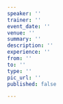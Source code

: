 ```yaml
---
speaker: ''
trainer: ''
event_date: ''
venue: ''
summary: ''
description: ''
experience: ''
from: ''
to: ''
type: ''
pic_url: ''
published: false

---
```

